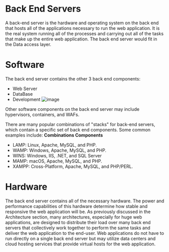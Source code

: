 # Back End Servers

A back-end server is the hardware and operating system on the back end that hosts all of the applications necessary to run the web application. It is the real system running all of the processes and carrying out all of the tasks that make up the entire web application. The back end server would fit in the Data access layer.

# Software
The back end server contains the other 3 back end components:
  - Web Server
  - DataBase
  - Development
![image](https://github.com/RipperGh/BugHunting-D/assets/165308866/52344c24-0d19-4e5d-a28c-9c042a592cc7)

Other software components on the back end server may include hypervisors, containers, and WAFs.

There are many popular combinations of "stacks" for back-end servers, which contain a specific set of back end components. Some common examples include:
 **Combinations	Components**
  - LAMP: Linux, Apache, MySQL, and PHP.
  - WAMP: Windows, Apache, MySQL, and PHP.
  - WINS: Windows, IIS, .NET, and SQL Server
  - MAMP: macOS, Apache, MySQL, and PHP.
  - XAMPP: Cross-Platform, Apache, MySQL, and PHP/PERL.

# Hardware
The back end server contains all of the necessary hardware. The power and performance capabilities of this hardware determine how stable and responsive the web application will be. As previously discussed in the Architecture section, many architectures, especially for huge web applications, are designed to distribute their load over many back end servers that collectively work together to perform the same tasks and deliver the web application to the end-user. Web applications do not have to run directly on a single back end server but may utilize data centers and cloud hosting services that provide virtual hosts for the web application.
